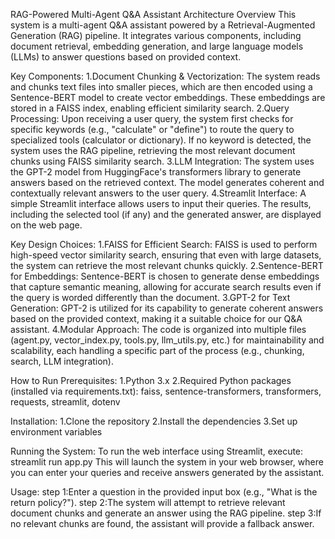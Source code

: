 RAG-Powered Multi-Agent Q&A Assistant
Architecture Overview
This system is a multi-agent Q&A assistant powered by a Retrieval-Augmented Generation (RAG) pipeline. It integrates various components, including document retrieval, embedding generation, and large language models (LLMs) to answer questions based on provided context.

Key Components:
1.Document Chunking & Vectorization: The system reads and chunks text files into smaller pieces, which are then encoded using a Sentence-BERT model to create vector embeddings. These embeddings are stored in a FAISS index, enabling efficient similarity search.
2.Query Processing: Upon receiving a user query, the system first checks for specific keywords (e.g., "calculate" or "define") to route the query to specialized tools (calculator or dictionary). If no keyword is detected, the system uses the RAG pipeline, retrieving the most relevant document chunks using FAISS similarity search.
3.LLM Integration: The system uses the GPT-2 model from HuggingFace's transformers library to generate answers based on the retrieved context. The model generates coherent and contextually relevant answers to the user query.
4.Streamlit Interface: A simple Streamlit interface allows users to input their queries. The results, including the selected tool (if any) and the generated answer, are displayed on the web page.

Key Design Choices:
1.FAISS for Efficient Search: FAISS is used to perform high-speed vector similarity search, ensuring that even with large datasets, the system can retrieve the most relevant chunks quickly.
2.Sentence-BERT for Embeddings: Sentence-BERT is chosen to generate dense embeddings that capture semantic meaning, allowing for accurate search results even if the query is worded differently than the document.
3.GPT-2 for Text Generation: GPT-2 is utilized for its capability to generate coherent answers based on the provided context, making it a suitable choice for our Q&A assistant.
4.Modular Approach: The code is organized into multiple files (agent.py, vector_index.py, tools.py, llm_utils.py, etc.) for maintainability and scalability, each handling a specific part of the process (e.g., chunking, search, LLM integration).

How to Run
Prerequisites:
1.Python 3.x
2.Required Python packages (installed via requirements.txt): faiss, sentence-transformers, transformers, requests, streamlit, dotenv

Installation:
1.Clone the repository
2.Install the dependencies
3.Set up environment variables

Running the System:
To run the web interface using Streamlit, execute: streamlit run app.py
This will launch the system in your web browser, where you can enter your queries and receive answers generated by the assistant.

Usage:
step 1:Enter a question in the provided input box (e.g., "What is the return policy?").
step 2:The system will attempt to retrieve relevant document chunks and generate an answer using the RAG pipeline.
step 3:If no relevant chunks are found, the assistant will provide a fallback answer.
